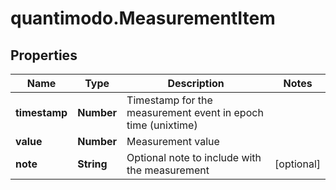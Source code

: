 # quantimodo.MeasurementItem

## Properties
Name | Type | Description | Notes
------------ | ------------- | ------------- | -------------
**timestamp** | **Number** | Timestamp for the measurement event in epoch time (unixtime) | 
**value** | **Number** | Measurement value | 
**note** | **String** | Optional note to include with the measurement | [optional] 


